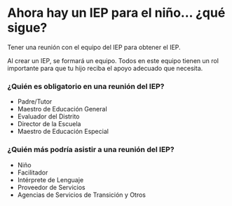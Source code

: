 
# Ahora hay un IEP para el niño... ¿qué sigue?

Tener una reunión con el equipo del IEP para obtener el IEP.

Al crear un IEP, se formará un equipo. Todos en este equipo tienen un rol importante para que tu hijo reciba el apoyo adecuado que necesita.

### ¿Quién es obligatorio en una reunión del IEP?

- Padre/Tutor
- Maestro de Educación General
- Evaluador del Distrito
- Director de la Escuela
- Maestro de Educación Especial

### ¿Quién más podría asistir a una reunión del IEP?

- Niño
- Facilitador
- Intérprete de Lenguaje
- Proveedor de Servicios
- Agencias de Servicios de Transición y Otros